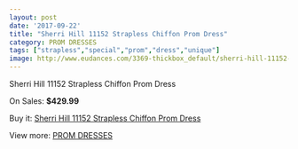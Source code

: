 ```yaml
---
layout: post
date: '2017-09-22'
title: "Sherri Hill 11152 Strapless Chiffon Prom Dress"
category: PROM DRESSES
tags: ["strapless","special","prom","dress","unique"]
image: http://www.eudances.com/3369-thickbox_default/sherri-hill-11152-strapless-chiffon-prom-dress.jpg
---
```

Sherri Hill 11152 Strapless Chiffon Prom Dress

On Sales: **$429.99**
<a href="https://www.eudances.com/en/prom-dresses/1145-sherri-hill-11152-strapless-chiffon-prom-dress.html"><amp-img layout="responsive" width="600" height="600" src="//www.eudances.com/3369-thickbox_default/sherri-hill-11152-strapless-chiffon-prom-dress.jpg" alt="Sherri Hill 11152 Strapless Chiffon Prom Dress 0" /></a>
<a href="https://www.eudances.com/en/prom-dresses/1145-sherri-hill-11152-strapless-chiffon-prom-dress.html"><amp-img layout="responsive" width="600" height="600" src="//www.eudances.com/3371-thickbox_default/sherri-hill-11152-strapless-chiffon-prom-dress.jpg" alt="Sherri Hill 11152 Strapless Chiffon Prom Dress 1" /></a>
<a href="https://www.eudances.com/en/prom-dresses/1145-sherri-hill-11152-strapless-chiffon-prom-dress.html"><amp-img layout="responsive" width="600" height="600" src="//www.eudances.com/3370-thickbox_default/sherri-hill-11152-strapless-chiffon-prom-dress.jpg" alt="Sherri Hill 11152 Strapless Chiffon Prom Dress 2" /></a>

Buy it: [Sherri Hill 11152 Strapless Chiffon Prom Dress](https://www.eudances.com/en/prom-dresses/1145-sherri-hill-11152-strapless-chiffon-prom-dress.html "Sherri Hill 11152 Strapless Chiffon Prom Dress")

View more: [PROM DRESSES](https://www.eudances.com/en/13-prom-dresses "PROM DRESSES")